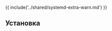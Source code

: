 <pkg :name="'jinja2'" instsize showsbu2></pkg>

{{ include('../shared/systemd-extra-warn.md') }}

## Установка

<package-script :package="'jinja2'" :type="'install'"></package-script>

<script>
	new Vue({ el: '#main' })
</script>
